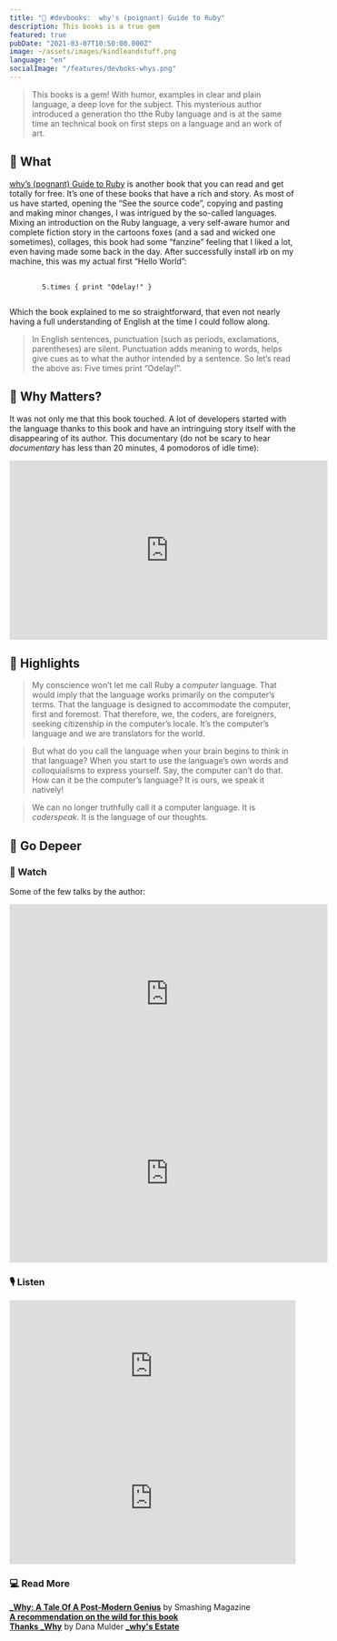 ```yaml
---
title: "📘 #devbooks:  why's (poignant) Guide to Ruby"
description: This books is a true gem
featured: true
pubDate: "2021-03-07T10:50:00.000Z"
image: ~/assets/images/kindleandstuff.png
language: "en"
socialImage: "/features/devboks-whys.png"
---
```


> This books is a gem! With humor, examples in clear and plain language, a deep love for the subject. This mysterious author introduced a generation tho tthe Ruby language and is at the same time an technical book on first steps on a language and an work of art.  

## 📖 What

[why’s (pognant) Guide to Ruby](https://poignant.guide/) is another book that you can read and get totally for free. It’s one of these books that have a rich and story. As most of us have started, opening the “See the source code”, copying and pasting and making minor changes, I was intrigued by the so-called languages. Mixing an introduction on the Ruby language, a very self-aware humor and complete fiction story in the cartoons foxes (and a sad and wicked one sometimes), collages, this book had some “fanzine” feeling that I liked a lot, even having made some back in the day. After successfully install irb on my machine, this was my actual first “Hello World”:

<pre class="language-ruby" >
    <code>
        5.times { print "Odelay!" }
    </code>
</pre>

Which the book explained to me so straightforward, that even not nearly having a full understanding of English at the time I could follow along.

> In English sentences, punctuation (such as periods, exclamations, parentheses) are silent. Punctuation adds meaning to words, helps give cues as to what the author intended by a sentence. So let’s read the above as: Five times print “Odelay!”.

## 🌟 Why Matters?

It was not only me that this book touched. A lot of developers started with the language thanks to this book and have an intringuing story itself with the disappearing of its author. This documentary (do not be scary to hear _documentary_ has less than 20 minutes, 4 pomodoros of idle time):

<div class="wrap-video">
<iframe width="560" height="315" src="https://www.youtube.com/embed/64anPPVUw5U" frameBorder="0" allow="accelerometer; autoplay; clipboard-write; encrypted-media; gyroscope; picture-in-picture" allowfullscreen></iframe>
</div>

## 🔖 Highlights

> My conscience won’t let me call Ruby a _computer_ language. That would imply that the language works primarily on the computer’s terms. That the language is designed to accommodate the computer, first and foremost. That therefore, we, the coders, are foreigners, seeking citizenship in the computer’s locale. It’s the computer’s language and we are translators for the world.  

> But what do you call the language when your brain begins to think in that language? When you start to use the language’s own words and colloquialisms to express yourself. Say, the computer can’t do that. How can it be the computer’s language? It is ours, we speak it natively!  

> We can no longer truthfully call it a computer language. It is _coderspeak_. It is the language of our thoughts.

## 🐙 Go Depeer

### 📼 Watch

Some of the few talks by the author:

<div class="wrap-video">
<iframe title="YouTube" width="560" height="315" src="https://www.youtube.com/embed/20ihzA8v89U" frameBorder="0" allow="accelerometer; autoplay; clipboard-write; encrypted-media; gyroscope; picture-in-picture" allowfullscreen></iframe>
</div>

<div class="wrap-video">
<iframe title="YouTube" width="560" height="315" src="https://www.youtube.com/embed/f7HIbTijiYw" frameBorder="0" allow="accelerometer; autoplay; clipboard-write; encrypted-media; gyroscope; picture-in-picture" allowfullscreen></iframe>
</div>

### 🎙️ Listen

<div class="wrap-audio">
<iframe src="https://open.spotify.com/embed-podcast/episode/3Su7x8kBi0RuUEpBgh48Wk" width="100%" height="232" frameborder="0" allowtransparency="true" allow="encrypted-media"></iframe>
</div>

<div class="wrap-audio">
<iframe src="https://open.spotify.com/embed-podcast/episode/4dIr2Qon2pwPmZdcRq8fkE" width="100%" height="232" frameborder="0" allowtransparency="true" allow="encrypted-media"></iframe>
</div>

### 💻 Read More

**[_Why: A Tale Of A Post-Modern Genius](https://www.smashingmagazine.com/2010/05/why-a-tale-of-a-post-modern-genius/)** by Smashing Magazine  
**[A recommendation on the wild for this book](https://dev.to/beccasaurus/comment/h399)**  
**[Thanks _Why](https://medium.com/@danamulder/on-whys-poignant-guide-to-ruby-3ca3f994be99)** by Dana Mulder
**[_why's Estate](https://viewsourcecode.org/why/)**